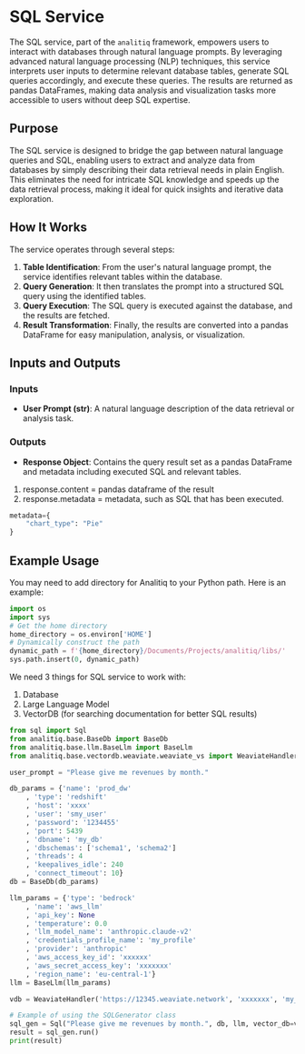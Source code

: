 # SQL Service

The SQL service, part of the `analitiq` framework, empowers users to interact with databases through natural language prompts. By leveraging advanced natural language processing (NLP) techniques, this service interprets user inputs to determine relevant database tables, generate SQL queries accordingly, and execute these queries. The results are returned as pandas DataFrames, making data analysis and visualization tasks more accessible to users without deep SQL expertise.

## Purpose

The SQL service is designed to bridge the gap between natural language queries and SQL, enabling users to extract and analyze data from databases by simply describing their data retrieval needs in plain English. This eliminates the need for intricate SQL knowledge and speeds up the data retrieval process, making it ideal for quick insights and iterative data exploration.

## How It Works

The service operates through several steps:
1. **Table Identification**: From the user's natural language prompt, the service identifies relevant tables within the database.
2. **Query Generation**: It then translates the prompt into a structured SQL query using the identified tables.
3. **Query Execution**: The SQL query is executed against the database, and the results are fetched.
4. **Result Transformation**: Finally, the results are converted into a pandas DataFrame for easy manipulation, analysis, or visualization.

## Inputs and Outputs

### Inputs
- **User Prompt (str)**: A natural language description of the data retrieval or analysis task.

### Outputs
- **Response Object**: Contains the query result set as a pandas DataFrame and metadata including executed SQL and relevant tables.
1. response.content = pandas dataframe of the result
2. response.metadata = metadata, such as SQL that has been executed.
```python
metadata={
    "chart_type": "Pie"
}
```

## Example Usage

You may need to add directory for Analitiq to your Python path.
Here is an example:
```python
import os
import sys
# Get the home directory
home_directory = os.environ['HOME']
# Dynamically construct the path
dynamic_path = f'{home_directory}/Documents/Projects/analitiq/libs/'
sys.path.insert(0, dynamic_path)
```
We need 3 things for SQL service to work with:
1. Database
2. Large Language Model
3. VectorDB (for searching documentation for better SQL results)

```python
from sql import Sql
from analitiq.base.BaseDb import BaseDb
from analitiq.base.llm.BaseLlm import BaseLlm
from analitiq.base.vectordb.weaviate.weaviate_vs import WeaviateHandler

user_prompt = "Please give me revenues by month."

db_params = {'name': 'prod_dw'
    , 'type': 'redshift'
    , 'host': 'xxxx'
    , 'user': 'smy_user'
    , 'password': '1234455'
    , 'port': 5439
    , 'dbname': 'my_db'
    , 'dbschemas': ['schema1', 'schema2']
    , 'threads': 4
    , 'keepalives_idle': 240
    , 'connect_timeout': 10}
db = BaseDb(db_params)

llm_params = {'type': 'bedrock'
    , 'name': 'aws_llm'
    , 'api_key': None
    , 'temperature': 0.0
    , 'llm_model_name': 'anthropic.claude-v2'
    , 'credentials_profile_name': 'my_profile'
    , 'provider': 'anthropic'
    , 'aws_access_key_id': 'xxxxxx'
    , 'aws_secret_access_key': 'xxxxxxx'
    , 'region_name': 'eu-central-1'}
llm = BaseLlm(llm_params)

vdb = WeaviateHandler('https://12345.weaviate.network', 'xxxxxxx', 'my_project')

# Example of using the SQLGenerator class
sql_gen = Sql("Please give me revenues by month.", db, llm, vector_db=vdb)
result = sql_gen.run()
print(result)

```


